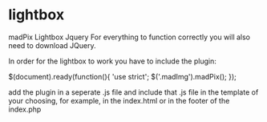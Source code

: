 lightbox
========

madPix Lightbox Jquery
For everything to function correctly you will also need to download JQuery.

In order for the lightbox to work you have to include the plugin:

$(document).ready(function(){
'use strict';
$('.madImg').madPix();
});

add the plugin in a seperate .js file and include that .js file in the template of your choosing, for example, 
in the index.html or in the footer of the index.php
